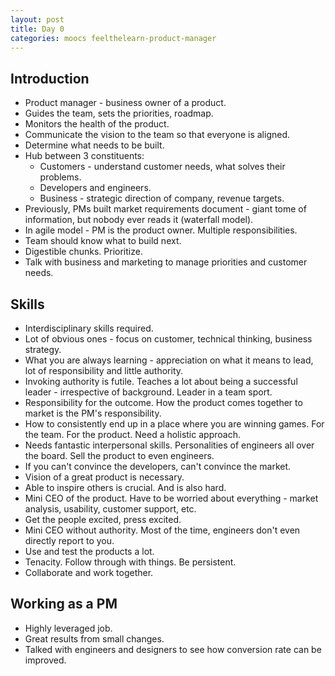 ```yaml
---
layout: post
title: Day 0
categories: moocs feelthelearn-product-manager
---
```


## Introduction

* Product manager - business owner of a product.
* Guides the team, sets the priorities, roadmap.
* Monitors the health of the product.
* Communicate the vision to the team so that everyone is aligned.
* Determine what needs to be built.
* Hub between 3 constituents:
  * Customers - understand customer needs, what solves their problems.
  * Developers and engineers.
  * Business - strategic direction of company, revenue targets.
* Previously, PMs built market requirements document - giant tome of information, but nobody ever reads it (waterfall model).
* In agile model - PM is the product owner. Multiple responsibilities.
* Team should know what to build next.
* Digestible chunks. Prioritize.
* Talk with business and marketing to manage priorities and customer needs.

## Skills

* Interdisciplinary skills required.
* Lot of obvious ones - focus on customer, technical thinking, business strategy.
* What you are always learning - appreciation on what it means to lead, lot of responsibility and little authority.
* Invoking authority is futile. Teaches a lot about being a successful leader - irrespective of     background. Leader in a team sport.
* Responsibility for the outcome. How the product comes together to market is the PM's     responsibility.
* How to consistently end up in a place where you are winning games. For the team. For the product. Need a holistic approach.
* Needs fantastic interpersonal skills. Personalities of engineers all over the board. Sell the product to even engineers.
* If you can't convince the developers, can't convince the market.
* Vision of a great product is necessary.
* Able to inspire others is crucial. And is also hard.
* Mini CEO of the product. Have to be worried about everything - market analysis, usability, customer support, etc.
* Get the people excited, press excited.
* Mini CEO without authority. Most of the time, engineers don't even directly report to you.
* Use and test the products a lot.
* Tenacity. Follow through with things. Be persistent.
* Collaborate and work together.

## Working as a PM

* Highly leveraged job.
* Great results from small changes.
* Talked with engineers and designers to see how conversion rate can be improved.
